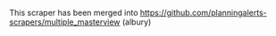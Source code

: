 This scraper has been merged into https://github.com/planningalerts-scrapers/multiple_masterview (albury)
